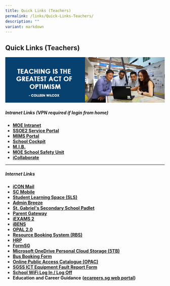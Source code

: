 ```yaml
---
title: Quick Links (Teachers)
permalink: /links/Quick-Links-Teachers/
description: ""
variant: markdown
---
```

## Quick Links (Teachers)

![](/images/staffs%20link.jpg)

##### Intranet Links (VPN required if login from home)

*   **[MOE Intranet](https://intranet.moe.gov.sg/Pages/Home.aspx)**
*   **[SSOE2 Service Portal](https://ssoe2.moe.edu.sg/)**
*   **[MIMS Portal](https://idp.mims.moe.gov.sg/nidp/saml2/sso)**
*   **[School Cockpit](https://schoolcockpit.moe.gov.sg/)**
*   **[M.I.B.](https://ideas.moe.gov.sg/)**
*   **[MOE School Safety Unit](https://intranet.moe.gov.sg/schoolsafety)**
*   **[iCollaborate](https://icollaborate.moe.gov.sg/)**

----

##### Internet Links

*   **[iCON Mail](https://workspace.google.com/dashboard)**
*   **[SC Mobile](https://scmobile.moe.edu.sg/login)**
*   **[Student Learning Space (SLS)](https://vle.learning.moe.edu.sg/login)**
*   **[Admin Breeze](https://stgabrielssec.adminbreeze.com/)**
*   **[St. Gabriel's Secondary School Padlet](https://sgss.padlet.org/auth/login)**
*   **[Parent Gateway](https://pg.moe.edu.sg/)**
*   **[iEXAMS 2](https://iexams.seab.gov.sg/login)**
*   **[iBENS](https://ibens.moe.gov.sg/rm/)**
*   **[OPAL 2.0](https://idm.opal2.moe.edu.sg/account/login?returnUrl=%2Fconnect%2Fauthorize%2Fcallback%3Fresponse_type%3Dcode%26client_id%3DOpal2WebApp%26state%3DbujKA_Ssa1hFH-2eB309RTxmIS4A1ynS5BYWsk4HSFtZX%26redirect_uri%3Dhttps%253A%252F%252Fwww.opal2.moe.edu.sg%252Fapp%252Findex.html%26scope%3Dprofile%2520cxprofile%2520openid%2520cxDomainInternalApi%26code_challenge%3DYDaFZhXw4TBk3RpzcQ4MNT-fODXs3NKw2XV0TSxHfPI%26code_challenge_method%3DS256%26nonce%3DbujKA_Ssa1hFH-2eB309RTxmIS4A1ynS5BYWsk4HSFtZX)**
*   **[Resource Booking System (RBS)](https://rbs.avero-tech.com/login.html)**
*   **[HRP](https://www.hrp.gov.sg/)**
*   **[FormSG](https://form.gov.sg/#!/)**
*   **[Microsoft OneDrive Personal Cloud Storage (5TB)](https://office.com)**
*   **[Bus Booking Form](https://go.gov.sg/sgss-bus-booking-form)**
*   **[Online Public Access Catalogue (OPAC)](https://schoolibrary.moe.edu.sg/stgabrielssec)**
*   **[SGSS ICT Equipment Fault Report Form](https://docs.google.com/forms/d/e/1FAIpQLSf2n6WW2c4xLi-gkrptbPSFmTmVrpuqTC0Q2NY7gEEgY1uGmA/viewform)**
*   **[School WiFi Log In / Log Off](https://portal.swn.moe.edu.sg/)**
*   **Education and Career Guidance** **([ecareers.sg web portal](https://www.skillsfuture.gov.sg/ecg))**